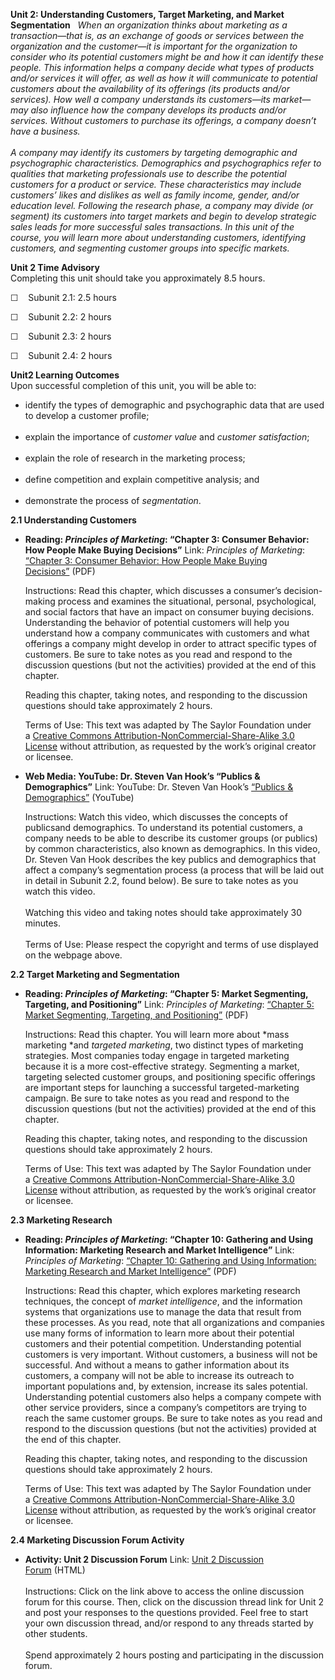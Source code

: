 **Unit 2: Understanding Customers, Target Marketing, and Market
Segmentation** <span id="2"></span> 
*When an organization thinks about marketing as a transaction—that is,
as an exchange of goods or services between the organization and the
customer—it is important for the organization to consider who its
potential customers might be and how it can identify these people. This
information helps a company decide what types of products and/or
services it will offer, as well as how it will communicate to potential
customers about the availability of its offerings (its products and/or
services). How well a company understands its customers—its market—may
also influence how the company develops its products and/or services.
Without customers to purchase its offerings, a company doesn’t have a
business.*  
    
 *A company may identify its customers by targeting demographic and
psychographic characteristics. Demographics and psychographics refer to
qualities that marketing professionals use to describe the potential
customers for a product or service. These characteristics may include
customers’ likes and dislikes as well as family income, gender, and/or
education level. Following the research phase, a company may divide (or
segment) its customers into target markets and begin to develop
strategic sales leads for more successful sales transactions. In this
unit of the course, you will learn more about understanding customers,
identifying customers, and segmenting customer groups into specific
markets.*

**Unit 2 Time Advisory**  
Completing this unit should take you approximately 8.5 hours.  
  
 ☐    Subunit 2.1: 2.5 hours  
  
 ☐    Subunit 2.2: 2 hours  
  
 ☐    Subunit 2.3: 2 hours  
  
 ☐    Subunit 2.4: 2 hours

**Unit2 Learning Outcomes**  
Upon successful completion of this unit, you will be able to:  
-   identify the types of demographic and psychographic data that are
    used to develop a customer profile;  
      
-   explain the importance of *customer value* and *customer
    satisfaction*;  
      
-   explain the role of research in the marketing process;  
      
-   define competition and explain competitive analysis; and  
      
-   demonstrate the process of *segmentation*.

**2.1 Understanding Customers** <span id="2.1"></span> 
-   **Reading: *Principles of Marketing*: “Chapter 3: Consumer Behavior:
    How People Make Buying Decisions”**
    Link: *Principles of Marketing*: [“Chapter 3: Consumer Behavior: How
    People Make Buying
    Decisions”](http://www.saylor.org/site/textbooks/Principles%20of%20Marketing.pdf) (PDF)  
      
     Instructions: Read this chapter, which discusses a consumer’s
    decision-making process and examines the situational, personal,
    psychological, and social factors that have an impact on consumer
    buying decisions. Understanding the behavior of potential customers
    will help you understand how a company communicates with customers
    and what offerings a company might develop in order to attract
    specific types of customers. Be sure to take notes as you read and
    respond to the discussion questions (but not the activities)
    provided at the end of this chapter.  
      
     Reading this chapter, taking notes, and responding to the
    discussion questions should take approximately 2 hours.  
      
     Terms of Use: This text was adapted by The Saylor Foundation under
    a [Creative Commons Attribution-NonCommercial-Share-Alike 3.0
    License](http://creativecommons.org/licenses/by-nc-sa/3.0/) without
    attribution, as requested by the work’s original creator or
    licensee.

-   **Web Media: YouTube: Dr. Steven Van Hook’s “Publics &
    Demographics”**
    Link: YouTube: Dr. Steven Van Hook’s [“Publics &
    Demographics”](http://www.youtube.com/watch?v=NChDvvyGlBs) (YouTube)  
      
     Instructions: Watch this video, which discusses the concepts of
    publicsand demographics. To understand its potential customers, a
    company needs to be able to describe its customer groups (or
    publics) by common characteristics, also known as demographics. In
    this video, Dr. Steven Van Hook describes the key publics and
    demographics that affect a company’s segmentation process (a process
    that will be laid out in detail in Subunit 2.2, found below). Be
    sure to take notes as you watch this video.  
        
     Watching this video and taking notes should take approximately 30
    minutes.  
        
     Terms of Use: Please respect the copyright and terms of use
    displayed on the webpage above.

**2.2 Target Marketing and Segmentation** <span id="2.2"></span> 
-   **Reading: *Principles of Marketing*: “Chapter 5: Market Segmenting,
    Targeting, and Positioning”**
    Link: *Principles of Marketing*: [“Chapter 5: Market Segmenting,
    Targeting, and
    Positioning”](http://www.saylor.org/site/textbooks/Principles%20of%20Marketing.pdf) (PDF)  
      
     Instructions: Read this chapter. You will learn more about *mass
    marketing *and *targeted marketing*, two distinct types of marketing
    strategies. Most companies today engage in targeted marketing
    because it is a more cost-effective strategy. Segmenting a market,
    targeting selected customer groups, and positioning specific
    offerings are important steps for launching a successful
    targeted-marketing campaign. Be sure to take notes as you read and
    respond to the discussion questions (but not the activities)
    provided at the end of this chapter.  
      
     Reading this chapter, taking notes, and responding to the
    discussion questions should take approximately 2 hours.  
      
     Terms of Use: This text was adapted by The Saylor Foundation under
    a [Creative Commons Attribution-NonCommercial-Share-Alike 3.0
    License](http://creativecommons.org/licenses/by-nc-sa/3.0/) without
    attribution, as requested by the work’s original creator or
    licensee.

**2.3 Marketing Research** <span id="2.3"></span> 
-   **Reading: *Principles of Marketing*: “Chapter 10: Gathering and
    Using Information: Marketing Research and Market Intelligence”**
    Link: *Principles of Marketing*: [“Chapter 10: Gathering and Using
    Information: Marketing Research and Market
    Intelligence”](http://www.saylor.org/site/textbooks/Principles%20of%20Marketing.pdf) (PDF)  
      
     Instructions: Read this chapter, which explores marketing research
    techniques, the concept of *market intelligence*, and the
    information systems that organizations use to manage the data that
    result from these processes. As you read, note that all
    organizations and companies use many forms of information to learn
    more about their potential customers and their potential
    competition. Understanding potential customers is very important.
    Without customers, a business will not be successful. And without a
    means to gather information about its customers, a company will not
    be able to increase its outreach to important populations and, by
    extension, increase its sales potential. Understanding potential
    customers also helps a company compete with other service providers,
    since a company’s competitors are trying to reach the same customer
    groups. Be sure to take notes as you read and respond to the
    discussion questions (but not the activities) provided at the end of
    this chapter.  
      
     Reading this chapter, taking notes, and responding to the
    discussion questions should take approximately 2 hours.  
      
     Terms of Use: This text was adapted by The Saylor Foundation under
    a [Creative Commons Attribution-NonCommercial-Share-Alike 3.0
    License](http://creativecommons.org/licenses/by-nc-sa/3.0/) without
    attribution, as requested by the work’s original creator or
    licensee.

**2.4 Marketing Discussion Forum Activity** <span id="2.4"></span> 
-   **Activity: Unit 2 Discussion Forum**
    Link: [Unit 2 Discussion
    Forum](http://forums.saylor.org/forum/professional-development/certificate-programs/sales101-marketing-fundamentals/) (HTML)  
        
     Instructions: Click on the link above to access the online
    discussion forum for this course. Then, click on the discussion
    thread link for Unit 2 and post your responses to the questions
    provided. Feel free to start your own discussion thread, and/or
    respond to any threads started by other students.  
        
     Spend approximately 2 hours posting and participating in the
    discussion forum.


